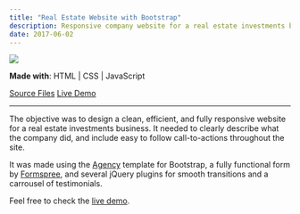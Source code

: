 ```yaml
---
title: "Real Estate Website with Bootstrap"
description: Responsive company website for a real estate investments business
date: 2017-06-02
---
```


<img src="/img/rei.jpg" class="profile">

**Made with**: <i class="fab fa-html5"></i> HTML | <i class="fab fa-css3"></i> CSS | <i class="fab fa-js"></i> JavaScript

<p class="bullet"><a href="https://github.com/rlo555/rlo555.github.io">Source Files</a>  <a href="https://habitatinvestors.com">Live Demo</a></p><hr class="art">


The objective was to design a clean, efficient, and fully responsive website for a real estate investments business. It needed to clearly describe what the company did, and include easy to follow call-to-actions throughout the site.

It was made using the [Agency](https://startbootstrap.com/template-overviews/agency/) template for Bootstrap, a fully functional form by [Formspree](http://formspree.io), and several jQuery plugins for smooth transitions and a carrousel of testimonials.

Feel free to check the [live demo](https://habitatinvestors.com).

